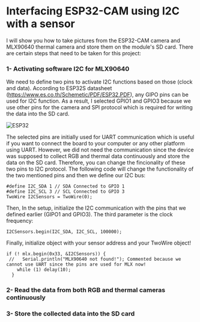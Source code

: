 # Interfacing ESP32-CAM using I2C with a sensor
I will show you how to take pictures from the ESP32-CAM camera and MLX90640 thermal camera and store them on the module's SD card. There are certain steps that need to be taken for this project:
### 1- Activating software I2C for MLX90640
We need to define two pins to activate I2C functions based on those (clock and data). According to ESP32S datasheet (https://www.es.co.th/Schemetic/PDF/ESP32.PDF), any GIPO pins can be used for I2C function. As a result, I selected GPIO1 and GPIO3 because we use other pins for the camera and SPI protocol which is required for writing the data into the SD card. 

![ESP32](https://user-images.githubusercontent.com/45086751/166619952-ab1e3956-f4c5-4df9-8a16-346f8e809a74.jpg)

The selected pins are initially used for UART communication which is useful if you want to connect the board to your computer or any other platform using UART. However, we did not need the communication since the device was supposed to collect RGB and thermal data continuously and store the data on the SD card. Therefore, you can change the fincionality of these two pins to I2C protocol. The following code will change the functionality of the two mentioned pins and then we define our I2C bus:
```
#define I2C_SDA 1 // SDA Connected to GPIO 1
#define I2C_SCL 3 // SCL Connected to GPIO 3
TwoWire I2CSensors = TwoWire(0);
```
Then, In the setup, initialize the I2C communication with the pins that we defined earlier (GIPO1 and GPIO3). The third parameter is the clock frequency:

```
I2CSensors.begin(I2C_SDA, I2C_SCL, 100000);
```
Finally, initialize object with your sensor address and your TwoWire object!

```
if (! mlx.begin(0x33, &I2CSensors)) {
 //   Serial.println("MLX90640 not found!"); Commented because we cannot use UART since the pins are used for MLX now!
    while (1) delay(10);
  }
```

### 2- Read the data from both RGB and thermal cameras continuously
### 3- Store the collected data into the SD card
